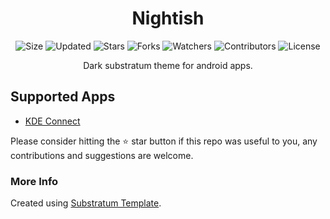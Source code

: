 <div align="center">

# Nightish

![Size](https://img.shields.io/github/repo-size/2kabhishek/Nightish?style=plastic&color=0f0&label=Size)
![Updated](https://img.shields.io/github/last-commit/2kabhishek/Nightish?style=plastic&color=f00&label=Updated)
![Stars](https://img.shields.io/github/stars/2kabhishek/Nightish?style=plastic&color=ffc801&label=Stars)
![Forks](https://img.shields.io/github/forks/2kabhishek/Nightish?style=plastic&color=003cff&label=Forks)
![Watchers](https://img.shields.io/github/watchers/2kabhishek/Nightish?style=plastic&color=ff5500&label=Watchers)
![Contributors](https://img.shields.io/github/contributors/2kabhishek/Nightish?style=plastic&color=f0f&label=Contributors)
![License](https://img.shields.io/github/license/2kabhishek/Nightish?style=plastic&color=555&label=License)

Dark substratum theme for android apps.

</div>

## Supported Apps

* [KDE Connect](https://play.google.com/store/apps/details?id=org.kde.kdeconnect_tp)

Please consider hitting the ⭐ star button if this repo was useful to you, any contributions and suggestions are welcome.

### More Info

Created using [Substratum Template](https://github.com/substratum/template).

